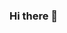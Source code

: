 ### Hi there 👋

<!--
**Karafutoman/Karafutoman** is a ✨ _special_ ✨ repository because its `README.md` (this file) appears on your GitHub profile.

# Java-разработка для начинающих
### Netology JAVA Developer course Homeworks

## Знакомство с Java

1. [Введение в программирование на Java](https://replit.com/@AndrieiS3/HorribleRemorsefulWifi#Lesson_1/Main.java/HorribleRemorsefulWifi#Lesson_1/Main.java)
2. [Структура программы](https://replit.com/@AndrieiS3/GoodnaturedMediumblueClick#Main.java)
3. [Условные операторы и циклы](https://replit.com/@AndrieiS3/Highgradeyear#Main.java)
4. [Типы данных в Java: примитивы](https://replit.com/@AndrieiS3/Tax#Main.java)
5. [Типы данных в Java: объекты](https://replit.com/@AndrieiS3/ForsakenAdoredSales#Main.java)
6. [Структура класса](https://replit.com/@AndrieiS3/Book#Main.java)
7. [Массивы одномерные](https://replit.com/@AndrieiS3/ShopArrays1#Main.java)
8. [Массивы многомерные](https://replit.com/@AndrieiS3/Hospitalpandemic#Main.java)
9. [Модификаторы доступа, наследование](https://replit.com/@AndrieiS3/Accounts-transfer-inheritance#Main.java)
10. [Полиморфизм](https://replit.com/@AndrieiS3/Accounts-transfer-inheritance2#Main.java)
11. [Абстракции и интерфейсы](https://replit.com/@AndrieiS3/Abstractionsinterfaces1#Main.java)
12. [Исключения, Stacktrace](https://replit.com/@AndrieiS3/Stacktrace#Main.java)

## Курсовая работа
[Конвертер в текстовую графику](https://github.com/Karafutoman/Converter-to-Text-graphics)

## Основы Git и Java
3. [Внедрение системы контроля версий](https://github.com/Karafutoman/git1)
4. [История работы и ветки](https://github.com/Karafutoman/git1/blob/main/src/Main.java)
5. [Командная работа](https://github.com/Zmeykasofi/TeamAssignement)
6. [Generics в коллекциях и методах](https://github.com/Karafutoman/Generics_Homework_1)
7. [Коллекции List](https://github.com/Karafutoman/LIST)
8. [Коллекции Queue](https://github.com/Karafutoman/HomeWork_Queue)
9. [Коллекция HashMap ](https://github.com/Karafutoman/Homework_Hash) [и HashSet](https://github.com/Karafutoman/Homework_HashSet)
10. [Коллекции TreeMap и TreeSet](https://github.com/Karafutoman/TreeMap_TreeSet)

## JavaCore
1. [Лямбда-выражения и функциональные интерфейсы](https://github.com/Karafutoman/TreeMap_TreeSet/pull/1)
1. [Stream API. Потоки, повторные вызовы, основные методы](https://github.com/Karafutoman/Stream-API)
1. [Потоки ввода-вывода. Работа с файлами. Сериализация](https://github.com/Karafutoman/Homework-IO-Streams-Serialization/tree/serial/src)
1. Сборка проектов. [Maven](https://github.com/Karafutoman/Homework-Maven) и [Gradle](https://github.com/Karafutoman/Homework-Gradle)
1. [Работа с файлами CSV, XML, JSON](https://github.com/Karafutoman/Homework-IO-Streams-Serialization/tree/json)
1. [Тестирование кода и Unit-тесты](https://github.com/Karafutoman/Homework_Unit_tests/blob/main/pom.xml)
1. [Mockito. Мокирование вызовов](https://github.com/Karafutoman/Homework_Mockito)
1. [Основы работы с сетью. Модель OSI](https://github.com/Karafutoman/Homework-Server-TCP)
1. [Протокол HTTP. Вызовы удаленных серверов](https://github.com/Karafutoman/Homework_HTTP)
1. [JVM. Организация памяти, сборщики мусора, VisualVM](https://github.com/Karafutoman/Homework_JVM_VisualVM)

## Шаблоны проектирования
1. [Порождающие шаблоны. Builder, Singleton, Factory Method, Abstract Factory, Prototype]
2. [Структурные шаблоны. Adapter, Proxy, Decorator, Facade, Flyweight]
3. [Поведенческие шаблоны. Command, CoR, Observer, Iterator]
4. [Magics, DRY, SOLID]
